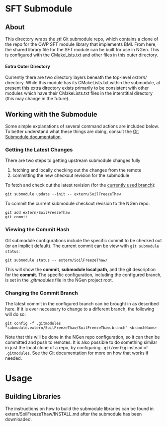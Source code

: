 # SFT Submodule

## About

This directory wraps the *sft* Git submodule repo, which contains a clone of the repo for the OWP SFT module library that implements BMI.  From here, the shared library file for the SFT module can be built for use in NGen.  This is configured with the [CMakeLists.txt](CMakeLists.txt) and other files in this outer directory.

#### Extra Outer Directory

Currently there are two directory layers beneath the top-level *extern/* directory. While this module has its CMakeLists.txt within the submodule, at present this extra directory exists primarily to be consistent with other modules which have their CMakeLists.txt files in the interstitial directory (this may change in the future).

## Working with the Submodule

Some simple explanations of several command actions are included below.  To better understand what these things are doing, consult the [Git Submodule documentation](https://git-scm.com/book/en/v2/Git-Tools-Submodules). 

### Getting the Latest Changes

There are two steps to getting upstream submodule changes fully 
  1. fetching and locally checking out the changes from the remote
  2. committing the new checkout revision for the submodule

To fetch and check out the latest revision (for the [currently used branch](#viewing-the-current-branch)):

    git submodule update --init -- extern/SoilFreezeThaw

To commit the current submodule checkout revision to the NGen repo:

    git add extern/SoilFreezeThaw
    git commit

### Viewing the Commit Hash

Git submodule configurations include the specific commit to be checked out (or an implicit default).  The current commit can be view with `git submodule status`:

    git submodule status -- extern/SoilFreezeThaw/

This will show the **commit**, **submodule local path**, and the git description for the **commit**.  The specific configuration, including the configured branch, is set in the _.gitmodules_ file in the NGen project root.

### Changing the Commit Branch

The latest commit in the configured branch can be brought in as described here.  If it is ever necessary to change to a different branch, the following will do so:

    git config -f .gitmodules "submodule.extern/SoilFreezeThaw/SoilFreezeThaw.branch" <branchName>

Note that this will be done in the NGen repo configuration, so it can then be committed and push to remotes.  It is also possible to do something similar in just the local clone of a repo, by configuring `.git/config` instead of `.gitmodules`.  See the Git documentation for more on how that works if needed.

# Usage

## Building Libraries

The instructions on how to build the submodule libraries can be found in extern/SoilFreezeThaw/INSTALL.md after the submodule has been downloaded.
